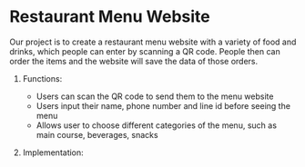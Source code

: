 # Restaurant Menu Website

Our project is to create a restaurant menu website with a variety of food and drinks, which people can enter by scanning a QR code. People then can order the items and the website will save the data of those orders.

1. Functions:
   - Users can scan the QR code to send them to the menu website
   - Users input their name, phone number and line id before seeing the menu
   - Allows user to choose different categories of the menu, such as main course, beverages, snacks

2. Implementation:

